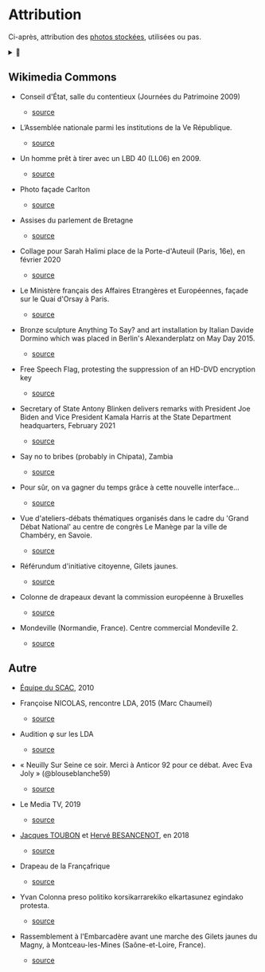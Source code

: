 # Attribution

Ci-après, attribution des [photos stockées](../_aux), utilisées ou pas.

<details><summary>🚧</summary>

Pour chaque entrée,
[ ] Faire un 'thumbnail' de la photo
[ ] Inclure le thumbnail 
[ ] À défaut de thumbnail, ajouter lien à [la copie](../_aux)
</details>

## Wikimedia Commons

* <a id="contentieux"></a> Conseil d'État, salle du contentieux (Journées du Patrimoine 2009)
    * [source](https://commons.wikimedia.org/wiki/File:Conseil_d%27%C3%89tat_salle_du_contentieux.jpg)

* <a id="VeR"></a> L’Assemblée nationale parmi les institutions de la Ve République.
    * [source](https://fr.wikipedia.org/wiki/Assembl%C3%A9e_nationale_(France)#/media/Fichier:Schema_pouvoirs_Ve_republique_France-vec-final_form-ok.svg)

* <a id="lbd"></a> Un homme prêt à tirer avec un LBD 40 (LL06) en 2009.
    * [source](https://upload.wikimedia.org/wikipedia/commons/c/c2/Alternative_libertaire_mensuel_(24559402402)_(cropped).jpg)

* <a id="Carlton"></a> Photo façade Carlton
    * [source](https://commons.wikimedia.org/wiki/File:Bellefa%C3%A7adecarlton.jpg)

* <a id="assises"></a> Assises du parlement de Bretagne
    * [source](https://fr.wikipedia.org/wiki/Cour_d'assises_(France)#/media/Fichier:Parlement_de_Bretagne_-_Salle_des_Assises_1.jpg)

* <a id="SHdeni"></a> Collage pour Sarah Halimi place de la Porte-d'Auteuil (Paris, 16e), en février 2020
    * [source](https://fr.wikipedia.org/wiki/Affaire_Sarah_Halimi#/media/Fichier:Collage_Sarah_Halimi,_place_de_la_Porte-d'Auteuil,_Paris_16e.jpg)

* <a id="HotelMAE"></a> Le Ministère français des Affaires Etrangères et Européennes, façade sur le Quai d'Orsay à Paris.
    * [source](https://commons.wikimedia.org/w/index.php?curid=17776637)

* <a id="anythingtosay"></a> Bronze sculpture Anything To Say? and art installation by Italian Davide Dormino which was placed in Berlin's Alexanderplatz on May Day 2015.
    * [source](https://commons.wikimedia.org/wiki/File:Davide_Dormino_-_Anything_to_say.jpg)

* <a id="freespeech"></a> Free Speech Flag, protesting the suppression of an HD-DVD encryption key 
    * [source](https://commons.wikimedia.org/wiki/File:Sample_09-F9_protest_art,_Free_Speech_Flag_by_John_Marcotte.svg)

* <a id="blinken"></a> Secretary of State Antony Blinken delivers remarks with President Joe Biden and Vice President Kamala Harris at the State Department headquarters, February 2021
    * [source](https://commons.wikimedia.org/wiki/File:Sample_09-F9_protest_art,_Free_Speech_Flag_by_John_Marcotte.svg)

* <a id="sayno"></a> Say no to bribes (probably in Chipata), Zambia
    * [source](https://commons.wikimedia.org/wiki/File:Say_no_to_bribes_in_Chipata,_Zambia.jpg)

* <a id="sncf"></a> Pour sûr, on va gagner du temps grâce à cette nouvelle interface...
    * [source](https://commons.wikimedia.org/wiki/File:SNCF-HS.jpg)

* <a id="ateliers"></a> Vue d'ateliers-débats thématiques organisés dans le cadre du 'Grand Débat National' au centre de congrès Le Manège par la ville de Chambéry, en Savoie.
    * [source](https://commons.wikimedia.org/wiki/File:Grand_D%C3%A9bat_2019_organis%C3%A9_%C3%A0_Chamb%C3%A9ry_(ateliers_th%C3%A9matiques).JPG)

* <a id="ric"></a> Référundum d'initiative citoyenne, Gilets jaunes. 
    * [source](https://commons.wikimedia.org/wiki/File:RIC_CARL.jpg)

* <a id="ric"></a> Colonne de drapeaux devant la commission européenne à Bruxelles
    * [source](https://commons.wikimedia.org/wiki/File:Drapeaux_devant_la_commission_europ%C3%A9enne.jpg)

* <a id="ric"></a> Mondeville (Normandie, France). Centre commercial Mondeville 2.
    * [source](https://commons.wikimedia.org/wiki/File:FranceNormandieMondevilleCentreComMondeville2.jpg)

## Autre

* <a id="scac"></a> [Équipe du SCAC](https://bj.ambafrance.org/Le-service-de-cooperation-et-d-action-culturelle), 2010

* <a id="marc-chaumeil"></a> Françoise NICOLAS, rencontre LDA, 2015 (Marc Chaumeil)
    * [source](https://www.liberation.fr/resizer/Ygw6gn4dOU3szIG7zi8ZbVTAkFM=/800x0/filters:format(jpg):quality(70)/cloudfront-eu-central-1.images.arcpublishing.com/liberation/6LH7K6MIGVT62DR63VG463FTWM.jpg)

* <a id="phi"></a> Audition φ sur les LDA
    * [source](https://m.facebook.com/ugobernalicis/videos/audition-%CF%86-lanceurs-dalerte-dans-la-fonction-publique-14-octobre-2020/2815635448757703/)

* <a id="joly92"></a> « Neuilly Sur Seine ce soir. Merci à Anticor 92 pour ce débat. Avec Eva Joly » (@blouseblanche59)
    * [source](https://twitter.com/blouseblanche59/status/1007355576559562752/photo/1)

* <a id="lemediatv"></a> Le Media TV, 2019
    * [source](https://pbs.twimg.com/media/D41fXJuXoAEpzPd?format=jpg&name=small)

* <a id="lemediatv"></a> [Jacques TOUBON](whoswho#toubon) et [Hervé BESANCENOT](whoswho#toubon), en 2018
    * [source](https://twitter.com/FranoiseNicolas/status/1524654704478806017)

* <a id="francafr"></a> Drapeau de la Françafrique
    * [source](https://external-content.duckduckgo.com/iu/?u=https%3A%2F%2Freseauinternational.net%2Fwp-content%2Fuploads%2F2014%2F02%2Fdrapeau-fr-1728x800_c.jpg&f=1&nofb=1)

* <a id="yvan"></a> Yvan Colonna preso politiko korsikarrarekiko elkartasunez egindako protesta.
    * [source](https://commons.wikimedia.org/wiki/File:Yvan_protest_2022.webp)

* <a id="yvan"></a> Rassemblement à l'Embarcadère avant une marche des Gilets jaunes du Magny, à Montceau-les-Mines (Saône-et-Loire, France).
    * [source](https://commons.wikimedia.org/wiki/File:Gilets_jaunes_du_Magny,_Montceau-les-Mines,_19_Jan_2019_-_Rassemblement_03.jpg)
